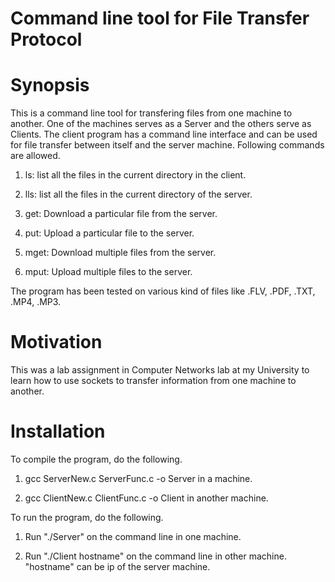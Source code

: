 # Command line tool for File Transfer Protocol 

# Synopsis

This is a command line tool for transfering files from one machine to another. One of the machines serves as a Server and the others serve as Clients. The client program has a command line interface and can be used for file transfer between itself and the server machine. Following commands are allowed.

1) ls: list all the files in the current directory in the client.

2) lls: list all the files in the current directory of the server.

3) get: Download a particular file from the server.

4) put: Upload a particular file to the server.

5) mget: Download multiple files from the server.

6) mput: Upload multiple files to the server.

The program has been tested on various kind of files like .FLV, .PDF, .TXT, .MP4, .MP3.

# Motivation

This was a lab assignment in Computer Networks lab at my University to learn how to use sockets to transfer information from one machine to another. 

# Installation

To compile the program, do the following.

1) gcc ServerNew.c ServerFunc.c -o Server in a machine.

2) gcc ClientNew.c ClientFunc.c -o Client in another machine.

To run the program, do the following.

1) Run "./Server" on the command line in one machine.

2) Run "./Client hostname" on the command line in other machine. "hostname" can be ip of the server machine.


